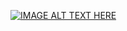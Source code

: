 [![IMAGE ALT TEXT HERE](https://www.youtube.com/watch?v=Rm1cvM4DUkg&ab_channel=jc/0.jpg)](https://www.youtube.com/watch?v=Rm1cvM4DUkg&ab_channel=jc)
